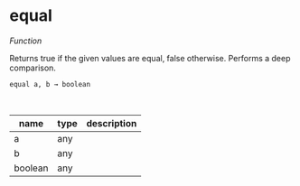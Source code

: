 # equal

_Function_

Returns true if the given values are equal, false otherwise. Performs a deep comparison.

<pre><code>equal a, b &rarr; boolean</code></pre>
<br>

| name | type | description |
|------|------|-------------|
|a|any||
|b|any||
|boolean|any||


